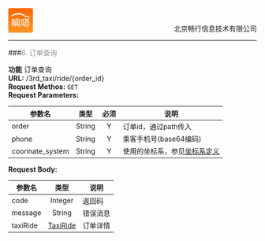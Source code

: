 <div align="center">
<img src="../../dida.jpg" height="50" width="50" align="left">
<br><p align="right">北京畅行信息技术有限公司</p>
</div>


---

###<font color=#8E8E8E >6. 订单查询</font>

**功能**    订单查询<br>
**URL:**   /3rd_taxi/ride/{order_id}<br>
**Request Methos:**  `GET`<br>
**Request Parameters:** 

| 参数名      | 类型   |  必须 |  说明  |
| ---              | :-----:|:----:|  ---   |
| order            | String   | Y  |  订单id，通过path传入     |
| phone            | String   | Y  |  乘客手机号(base64编码)   |
| coorinate_system | String   | Y  | 使用的坐标系，参见[坐标系定义](../../chapter5/section5.4.md) |
 
**Request Body:** 

| 参数名      | 类型   |   说明  |
| ---         | :-----:|  ---   |
| code        | Integer  | 返回码|
| message     | String   |错误消息|
| taxiRide    | [TaxiRide](../../chapter6/section6.5.md) |订单详情|